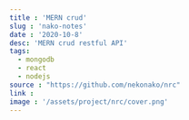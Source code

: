 ```yaml
---
title : 'MERN crud'
slug : 'nako-notes'
date : '2020-10-8'
desc: 'MERN crud restful API'
tags:
  - mongodb
  - react
  - nodejs
source : "https://github.com/nekonako/nrc"
link :
image : '/assets/project/nrc/cover.png'
---
```

